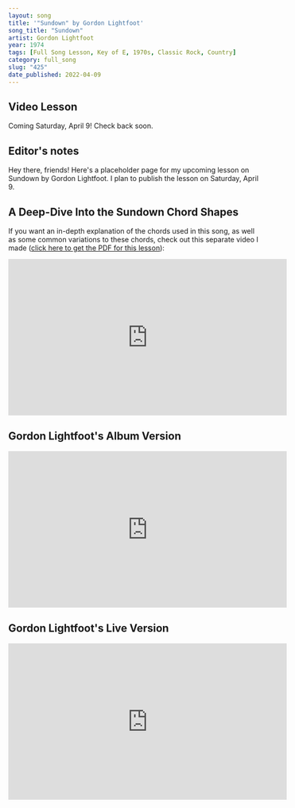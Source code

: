 ```yaml
---
layout: song
title: '"Sundown" by Gordon Lightfoot'
song_title: "Sundown"
artist: Gordon Lightfoot
year: 1974
tags: [Full Song Lesson, Key of E, 1970s, Classic Rock, Country]
category: full_song
slug: "425"
date_published: 2022-04-09
---
```


<!-- yt_video_id: _______
pdf_version: musicnotes
pdf_numpages: 3
musicnotes_url: _______ -->

## Video Lesson

Coming Saturday, April 9! Check back soon.

<!-- <iframe width="560" height="315" src="https://www.youtube.com/embed/{{page.yt_video_id}}" frameborder="0" allow="accelerometer; autoplay; encrypted-media; gyroscope; picture-in-picture" allowfullscreen></iframe> -->

<!-- { % include pdf-module.html slug = page.slug pdf_numpages = page.pdf_numpages pdf_version = page.pdf_version has_patreon_url = page.patreon_lesson_url patreon_url = page.patreon_lesson_url free_pdf_available = page.free_pdf_available free_pdf_url = page.free_pdf_url song_name = page.song_title pdf_for_sale = page.pdf_for_sale musicnotes_url = page.musicnotes_url % } -->

## Editor's notes

Hey there, friends! Here's a placeholder page for my upcoming lesson on Sundown by Gordon Lightfoot. I plan to publish the lesson on Saturday, April 9.

## A Deep-Dive Into the Sundown Chord Shapes

If you want an in-depth explanation of the chords used in this song, as well as some common variations to these chords, check out this separate video I made ([click here to get the PDF for this lesson](http://playsongnotes.com/lessons/424)):

<iframe width="560" height="315" src="https://www.youtube.com/embed/qSLvDamCUqY" frameborder="0" allow="accelerometer; autoplay; encrypted-media; gyroscope; picture-in-picture" allowfullscreen></iframe>

## Gordon Lightfoot's Album Version

<iframe width="560" height="315" src="https://www.youtube.com/embed/kv8zyBi4ZXk" frameborder="0" allow="accelerometer; autoplay; encrypted-media; gyroscope; picture-in-picture" allowfullscreen></iframe>

<!-- https://www.youtube.com/watch?v=kv8zyBi4ZXk -->

## Gordon Lightfoot's Live Version

<iframe width="560" height="315" src="https://www.youtube.com/embed/sSmv38nClGo" frameborder="0" allow="accelerometer; autoplay; encrypted-media; gyroscope; picture-in-picture" allowfullscreen></iframe>
